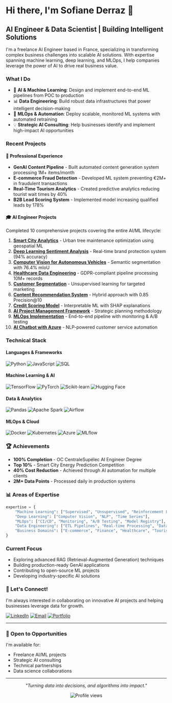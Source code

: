 # Hi there, I'm Sofiane Derraz 👋

## AI Engineer & Data Scientist | Building Intelligent Solutions

I'm a freelance AI Engineer based in France, specializing in transforming complex business challenges into scalable AI solutions. With expertise spanning machine learning, deep learning, and MLOps, I help companies leverage the power of AI to drive real business value.

### What I Do

- 🤖 **AI & Machine Learning**: Design and implement end-to-end ML pipelines from POC to production
- 📊 **Data Engineering**: Build robust data infrastructures that power intelligent decision-making
- 🔧 **MLOps & Automation**: Deploy scalable, monitored ML systems with automated retraining
- 💡 **Strategic AI Consulting**: Help businesses identify and implement high-impact AI opportunities

### Recent Projects

#### 🏢 Professional Experience

- **GenAI Content Pipeline** - Built automated content generation system processing 1M+ items/month
- **E-commerce Fraud Detection** - Developed ML system preventing €2M+ in fraudulent transactions
- **Real-Time Tourism Analytics** - Created predictive analytics reducing tourist wait times by 40%
- **B2B Lead Scoring System** - Implemented model increasing qualified leads by 178%

#### 🎓 AI Engineer Projects
Completed 10 comprehensive projects covering the entire AI/ML lifecycle:

1. **[Smart City Analytics](https://github.com/DerrazSofiane/green-city-analytics)** - Urban tree maintenance optimization using geospatial ML
2. **[Deep Learning Sentiment Analysis](https://github.com/DerrazSofiane/mlops-badbuzz-detector)** - Real-time brand protection system (94% accuracy)
3. **[Computer Vision for Autonomous Vehicles](https://github.com/DerrazSofiane/cars-segmentation)** - Semantic segmentation with 76.4% mIoU
4. **[Healthcare Data Engineering](https://github.com/DerrazSofiane/sante-publique-analytics)** - GDPR-compliant pipeline processing 10M+ records
5. **[Customer Segmentation](https://github.com/DerrazSofiane/olist-client-segmentation)** - Unsupervised learning for targeted marketing
6. **[Content Recommendation System](https://github.com/DerrazSofiane/yelp-reviews-analysis)** - Hybrid approach with 0.85 Precision@10
7. **[Credit Scoring Model](https://github.com/DerrazSofiane/scoring_banking_credit)** - Interpretable ML with SHAP explanations
8. **[AI Project Management Framework](https://github.com/DerrazSofiane/ai-project-scoping)** - Strategic planning methodology
9. **[MLOps Implementation](https://github.com/DerrazSofiane/content-recommendation-model)** - End-to-end pipeline with monitoring & A/B testing
10. **[AI Chatbot with Azure](https://github.com/DerrazSofiane/flyme-chatbot-model-mvp)** - NLP-powered customer service automation

### Technical Stack

#### Languages & Frameworks
![Python](https://img.shields.io/badge/Python-3776AB?style=for-the-badge&logo=python&logoColor=white)
![JavaScript](https://img.shields.io/badge/JavaScript-F7DF1E?style=for-the-badge&logo=javascript&logoColor=black)
![SQL](https://img.shields.io/badge/SQL-4479A1?style=for-the-badge&logo=postgresql&logoColor=white)

#### Machine Learning & AI
![TensorFlow](https://img.shields.io/badge/TensorFlow-FF6F00?style=for-the-badge&logo=tensorflow&logoColor=white)
![PyTorch](https://img.shields.io/badge/PyTorch-EE4C2C?style=for-the-badge&logo=pytorch&logoColor=white)
![Scikit-learn](https://img.shields.io/badge/Scikit--learn-F7931E?style=for-the-badge&logo=scikit-learn&logoColor=white)
![Hugging Face](https://img.shields.io/badge/Hugging%20Face-FFD21E?style=for-the-badge&logo=huggingface&logoColor=black)

#### Data & Analytics
![Pandas](https://img.shields.io/badge/Pandas-150458?style=for-the-badge&logo=pandas&logoColor=white)
![Apache Spark](https://img.shields.io/badge/Apache%20Spark-E25A1C?style=for-the-badge&logo=apachespark&logoColor=white)
![Airflow](https://img.shields.io/badge/Airflow-017CEE?style=for-the-badge&logo=apacheairflow&logoColor=white)

#### MLOps & Cloud
![Docker](https://img.shields.io/badge/Docker-2496ED?style=for-the-badge&logo=docker&logoColor=white)
![Kubernetes](https://img.shields.io/badge/Kubernetes-326CE5?style=for-the-badge&logo=kubernetes&logoColor=white)
![Azure](https://img.shields.io/badge/Azure-0078D4?style=for-the-badge&logo=microsoftazure&logoColor=white)
![MLflow](https://img.shields.io/badge/MLflow-0194E2?style=for-the-badge&logo=mlflow&logoColor=white)

### 🏆 Achievements

- **100% Completion** - OC CentraleSupélec AI Engineer Degree
- **Top 10%** - Smart City Energy Prediction Competition
- **40% Cost Reduction** - Achieved through AI automation for multiple clients
- **2M+ Data Points** - Processed daily in production systems

### 📊 Areas of Expertise

```python
expertise = {
    "Machine Learning": ["Supervised", "Unsupervised", "Reinforcement Learning"],
    "Deep Learning": ["Computer Vision", "NLP", "Time Series"],
    "MLOps": ["CI/CD", "Monitoring", "A/B Testing", "Model Registry"],
    "Data Engineering": ["ETL Pipelines", "Real-time Processing", "Data Quality"],
    "Business Domains": ["E-commerce", "Finance", "Healthcare", "Tourism"]
}
```

### Current Focus

- Exploring advanced RAG (Retrieval-Augmented Generation) techniques
- Building production-ready GenAI applications
- Contributing to open-source ML projects
- Developing industry-specific AI solutions

### 💬 Let's Connect!

I'm always interested in collaborating on innovative AI projects and helping businesses leverage data for growth.

[![LinkedIn](https://img.shields.io/badge/LinkedIn-0077B5?style=for-the-badge&logo=linkedin&logoColor=white)](https://www.linkedin.com/in/derraz-sofiane/)
[![Email](https://img.shields.io/badge/Email-D14836?style=for-the-badge&logo=gmail&logoColor=white)](mailto:derraz.sofiane@gmail.com)
[![Portfolio](https://img.shields.io/badge/Portfolio-000000?style=for-the-badge&logo=About.me&logoColor=white)](https://your-portfolio-url.com)

---

### 🤝 Open to Opportunities

I'm available for:
- Freelance AI/ML projects
- Strategic AI consulting
- Technical partnerships
- Data science collaborations

---

<p align="center">
  <i>"Turning data into decisions, and algorithms into impact."</i>
</p>

<p align="center">
  <img src="https://komarev.com/ghpvc/?username=DerrazSofiane&color=blueviolet" alt="Profile views" />
</p>
